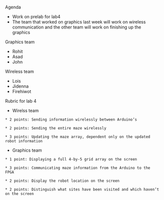 Agenda
  * Work on  prelab for lab4
  * The team that worked on graphics last week will work on wireless communication and the other team will work on finishing 
    up the graphics
    
  Graphics team
   * Rohit
   * Asad
   * John
   
   Wireless team
   * Lois
   * Jidenna
   * Firehiwot
   
   Rubric for lab 4
   * Wirelss team
    
    * 2 points: Sending information wirelessly between Arduino’s
    
    * 2 points: Sending the entire maze wirelessly
    
    * 3 points: Updating the maze array, dependent only on the updated robot information
   
   * Graphics team
    
    * 1 point: Displaying a full 4-by-5 grid array on the screen
    
    * 3 points: Communicating maze information from the Arduino to the FPGA
    
    * 2 points: Display the robot location on the screen
    
    * 2 points: Distinguish what sites have been visited and which haven’t on the screen

   
